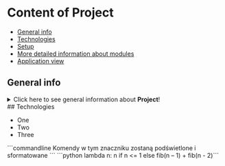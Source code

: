# Content of Project
* [General info](#general-info)
* [Technologies](#technologies)
* [Setup](#setup)
* [More detailed information about modules](#more-detailed-information-about-modules)
* [Application view](#application-view)
## General info
<details>
<summary>Click here to see general information about <b>Project</b>!</summary>
<b>Lorem ipsum</b>. Lorem ipsumLorem ipsumLorem ipsumLorem ipsumLorem
ipsumLorem ipsumLorem ipsumLorem ipsumLorem ipsumLorem ipsumLorem ipsumLorem
</details>
## Technologies
<ul>
<li>One</li>
<li>Two</li>
<li>Three</li>
</ul>
```commandline
Komendy w tym znaczniku zostaną podświetlone i sformatowane
```
```python lambda n: n if n <= 1 else fib(n – 1) + fib(n - 2)```

